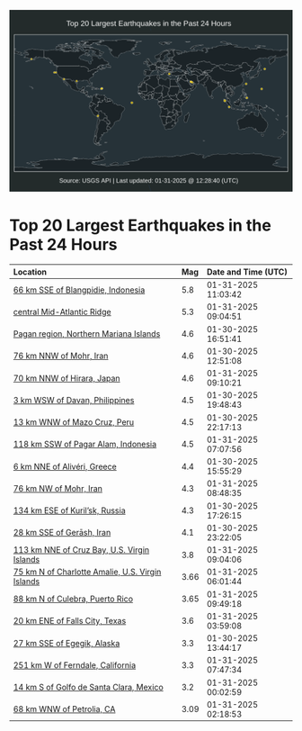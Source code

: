 ![Map](./map.png)

# Top 20 Largest Earthquakes in the Past 24 Hours

| Location | Mag | Date and Time (UTC) |
|:---|:---|:---|
| [66 km SSE of Blangpidie, Indonesia](https://earthquake.usgs.gov/earthquakes/eventpage/us7000pa9d) | 5.8 | 01-31-2025 11:03:42 |
| [central Mid-Atlantic Ridge](https://earthquake.usgs.gov/earthquakes/eventpage/us7000pa8p) | 5.3 | 01-31-2025 09:04:51 |
| [Pagan region, Northern Mariana Islands](https://earthquake.usgs.gov/earthquakes/eventpage/us7000pa3j) | 4.6 | 01-30-2025 16:51:41 |
| [76 km NNW of Mohr, Iran](https://earthquake.usgs.gov/earthquakes/eventpage/us7000pa15) | 4.6 | 01-30-2025 12:51:08 |
| [70 km NNW of Hirara, Japan](https://earthquake.usgs.gov/earthquakes/eventpage/us7000pa8q) | 4.6 | 01-31-2025 09:10:21 |
| [3 km WSW of Davan, Philippines](https://earthquake.usgs.gov/earthquakes/eventpage/us7000pa5e) | 4.5 | 01-30-2025 19:48:43 |
| [13 km WNW of Mazo Cruz, Peru](https://earthquake.usgs.gov/earthquakes/eventpage/us7000pa6e) | 4.5 | 01-30-2025 22:17:13 |
| [118 km SSW of Pagar Alam, Indonesia](https://earthquake.usgs.gov/earthquakes/eventpage/us7000pa85) | 4.5 | 01-31-2025 07:07:56 |
| [6 km NNE of Alivéri, Greece](https://earthquake.usgs.gov/earthquakes/eventpage/us7000pa3c) | 4.4 | 01-30-2025 15:55:29 |
| [76 km NW of Mohr, Iran](https://earthquake.usgs.gov/earthquakes/eventpage/us7000pa8l) | 4.3 | 01-31-2025 08:48:35 |
| [134 km ESE of Kuril’sk, Russia](https://earthquake.usgs.gov/earthquakes/eventpage/us7000pa3t) | 4.3 | 01-30-2025 17:26:15 |
| [28 km SSE of Gerāsh, Iran](https://earthquake.usgs.gov/earthquakes/eventpage/us7000pa6n) | 4.1 | 01-30-2025 23:22:05 |
| [113 km NNE of Cruz Bay, U.S. Virgin Islands](https://earthquake.usgs.gov/earthquakes/eventpage/pr2025031001) | 3.8 | 01-31-2025 09:04:06 |
| [75 km N of Charlotte Amalie, U.S. Virgin Islands](https://earthquake.usgs.gov/earthquakes/eventpage/pr2025031000) | 3.66 | 01-31-2025 06:01:44 |
| [88 km N of Culebra, Puerto Rico](https://earthquake.usgs.gov/earthquakes/eventpage/pr2025031002) | 3.65 | 01-31-2025 09:49:18 |
| [20 km ENE of Falls City, Texas](https://earthquake.usgs.gov/earthquakes/eventpage/tx2025cdcz) | 3.6 | 01-31-2025 03:59:08 |
| [27 km SSE of Egegik, Alaska](https://earthquake.usgs.gov/earthquakes/eventpage/ak0251du4ijf) | 3.3 | 01-30-2025 13:44:17 |
| [251 km W of Ferndale, California](https://earthquake.usgs.gov/earthquakes/eventpage/us7000pa8d) | 3.3 | 01-31-2025 07:47:34 |
| [14 km S of Golfo de Santa Clara, Mexico](https://earthquake.usgs.gov/earthquakes/eventpage/us7000pa6t) | 3.2 | 01-31-2025 00:02:59 |
| [68 km WNW of Petrolia, CA](https://earthquake.usgs.gov/earthquakes/eventpage/nc75126056) | 3.09 | 01-31-2025 02:18:53 |
